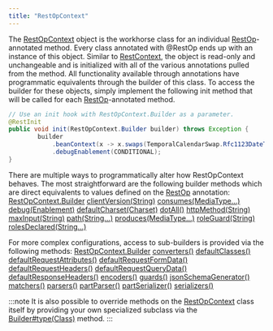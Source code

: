 ```yaml
---
title: "RestOpContext"
---
```


The [RestOpContext](../apidocs/org/apache/juneau/rest/RestOpContext.html) object is the workhorse class for an individual [RestOp](../apidocs/org/apache/juneau/rest/annotation/RestOp.html)-annotated method.
Every class annotated with @RestOp ends up with an instance of this object.
Similar to [RestContext](../apidocs/org/apache/juneau/rest/RestContext.html), the object is read-only and unchangeable and is initialized with all of the various annotations pulled from the method.
All functionality available through annotations have programmatic equivalents through the builder of this class.
To access the builder for these objects, simply implement the following init method that will be called for each [RestOp](../apidocs/org/apache/juneau/rest/annotation/RestOp.html)-annotated method.

```java
// Use an init hook with RestOpContext.Builder as a parameter.
@RestInit
public void init(RestOpContext.Builder builder) throws Exception {
        builder
            .beanContext(x -> x.swaps(TemporalCalendarSwap.Rfc1123DateTime.class))
            .debugEnablement(CONDITIONAL);
}
```


There are multiple ways to programmatically alter how RestOpContext behaves.
The most straightforward are the following builder methods which are direct equivalents to values defined on the [RestOp](../apidocs/org/apache/juneau/rest/annotation/RestOp.html) annotation:
<tree>
<node-0><java-class>[RestOpContext.Builder](../apidocs/org/apache/juneau/rest/RestOpContext/Builder.html)</java-class></node-0>
<node-1><java-method>[clientVersion(String)](../apidocs/org/apache/juneau/rest/RestOpContext/Builder.html#clientVersion(String))</java-method></node-1>
<node-1><java-method>[consumes(MediaType...)](../apidocs/org/apache/juneau/rest/RestOpContext/Builder.html#consumes(MediaType...))</java-method></node-1>
<node-1><java-method>[debug(Enablement)](../apidocs/org/apache/juneau/rest/RestOpContext/Builder.html#debug(Enablement))</java-method></node-1>
<node-1><java-method>[defaultCharset(Charset)](../apidocs/org/apache/juneau/rest/RestOpContext/Builder.html#defaultCharset(Charset))</java-method></node-1>
<node-1><java-method>[dotAll()](../apidocs/org/apache/juneau/rest/RestOpContext/Builder.html#dotAll())</java-method></node-1>
<node-1><java-method>[httpMethod(String)](../apidocs/org/apache/juneau/rest/RestOpContext/Builder.html#httpMethod(String))</java-method></node-1>
<node-1><java-method>[maxInput(String)](../apidocs/org/apache/juneau/rest/RestOpContext/Builder.html#maxInput(String))</java-method></node-1>
<node-1><java-method>[path(String...)](../apidocs/org/apache/juneau/rest/RestOpContext/Builder.html#path(String...))</java-method></node-1>
<node-1><java-method>[produces(MediaType...)](../apidocs/org/apache/juneau/rest/RestOpContext/Builder.html#produces(MediaType...))</java-method></node-1>
<node-1><java-method>[roleGuard(String)](../apidocs/org/apache/juneau/rest/RestOpContext/Builder.html#roleGuard(String))</java-method></node-1>
<node-1><java-method>[rolesDeclared(String...)](../apidocs/org/apache/juneau/rest/RestOpContext/Builder.html#rolesDeclared(String...))</java-method></node-1>
</tree>

For more complex configurations, access to sub-builders is provided via the following methods:
<tree>
<node-0><java-class>[RestOpContext.Builder](../apidocs/org/apache/juneau/rest/RestOpContext/Builder.html)</java-class></node-0>
<node-1><java-method>[converters()](../apidocs/org/apache/juneau/rest/RestOpContext/Builder.html#converters())</java-method></node-1>
<node-1><java-method>[defaultClasses()](../apidocs/org/apache/juneau/rest/RestOpContext/Builder.html#defaultClasses())</java-method></node-1>
<node-1><java-method>[defaultRequestAttributes()](../apidocs/org/apache/juneau/rest/RestOpContext/Builder.html#defaultRequestAttributes())</java-method></node-1>
<node-1><java-method>[defaultRequestFormData()](../apidocs/org/apache/juneau/rest/RestOpContext/Builder.html#defaultRequestFormData())</java-method></node-1>
<node-1><java-method>[defaultRequestHeaders()](../apidocs/org/apache/juneau/rest/RestOpContext/Builder.html#defaultRequestHeaders())</java-method></node-1>
<node-1><java-method>[defaultRequestQueryData()](../apidocs/org/apache/juneau/rest/RestOpContext/Builder.html#defaultRequestQueryData())</java-method></node-1>
<node-1><java-method>[defaultResponseHeaders()](../apidocs/org/apache/juneau/rest/RestOpContext/Builder.html#defaultResponseHeaders())</java-method></node-1>
<node-1><java-method>[encoders()](../apidocs/org/apache/juneau/rest/RestOpContext/Builder.html#encoders())</java-method></node-1>
<node-1><java-method>[guards()](../apidocs/org/apache/juneau/rest/RestOpContext/Builder.html#guards())</java-method></node-1>
<node-1><java-method>[jsonSchemaGenerator()](../apidocs/org/apache/juneau/rest/RestOpContext/Builder.html#jsonSchemaGenerator())</java-method></node-1>
<node-1><java-method>[matchers()](../apidocs/org/apache/juneau/rest/RestOpContext/Builder.html#matchers())</java-method></node-1>
<node-1><java-method>[parsers()](../apidocs/org/apache/juneau/rest/RestOpContext/Builder.html#parsers())</java-method></node-1>
<node-1><java-method>[partParser()](../apidocs/org/apache/juneau/rest/RestOpContext/Builder.html#partParser())</java-method></node-1>
<node-1><java-method>[partSerializer()](../apidocs/org/apache/juneau/rest/RestOpContext/Builder.html#partSerializer())</java-method></node-1>
<node-1><java-method>[serializers()](../apidocs/org/apache/juneau/rest/RestOpContext/Builder.html#serializers())</java-method></node-1>
</tree>


:::note
It is also possible to override methods on the [RestOpContext](../apidocs/org/apache/juneau/rest/RestOpContext.html) class itself by providing your own specialized subclass via the
[Builder#type(Class)](../apidocs/org/apache/juneau/rest/RestOpContext/Builder.html#type(Class)) method.
:::
